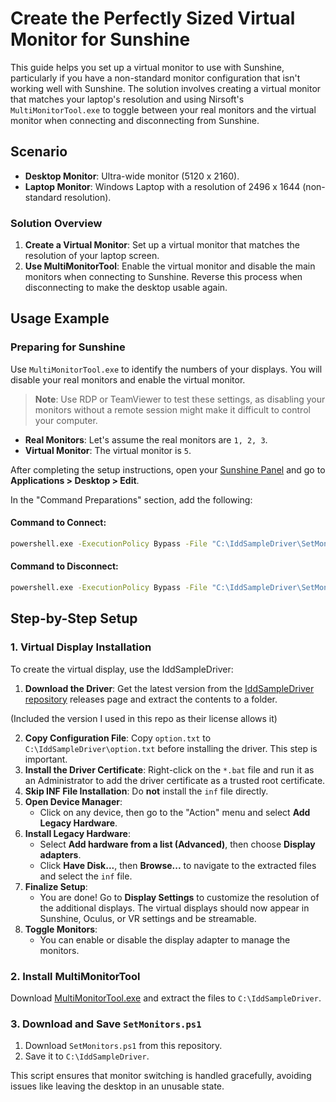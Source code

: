# Create the Perfectly Sized Virtual Monitor for Sunshine

This guide helps you set up a virtual monitor to use with Sunshine, particularly if you have a non-standard monitor configuration that isn't working well with Sunshine. The solution involves creating a virtual monitor that matches your laptop's resolution and using Nirsoft's `MultiMonitorTool.exe` to toggle between your real monitors and the virtual monitor when connecting and disconnecting from Sunshine.

## Scenario

- **Desktop Monitor**: Ultra-wide monitor (5120 x 2160).
- **Laptop Monitor**: Windows Laptop with a resolution of 2496 x 1644 (non-standard resolution).

### Solution Overview

1. **Create a Virtual Monitor**: Set up a virtual monitor that matches the resolution of your laptop screen.
2. **Use MultiMonitorTool**: Enable the virtual monitor and disable the main monitors when connecting to Sunshine. Reverse this process when disconnecting to make the desktop usable again.

## Usage Example

### Preparing for Sunshine

Use `MultiMonitorTool.exe` to identify the numbers of your displays. You will disable your real monitors and enable the virtual monitor.

> **Note**: Use RDP or TeamViewer to test these settings, as disabling your monitors without a remote session might make it difficult to control your computer.

- **Real Monitors**: Let's assume the real monitors are `1, 2, 3`.
- **Virtual Monitor**: The virtual monitor is `5`.

After completing the setup instructions, open your [Sunshine Panel](https://localhost:47990/) and go to **Applications > Desktop > Edit**.

In the "Command Preparations" section, add the following:

#### Command to Connect:
```bash
powershell.exe -ExecutionPolicy Bypass -File "C:\IddSampleDriver\SetMonitors.ps1" -EnableMonitorNumbers 5 -DisableMonitorNumbers 1,2,3
```

#### Command to Disconnect:
```bash
powershell.exe -ExecutionPolicy Bypass -File "C:\IddSampleDriver\SetMonitors.ps1" -EnableMonitorNumbers 1,2,3 -DisableMonitorNumbers 5
```

## Step-by-Step Setup

### 1. Virtual Display Installation

To create the virtual display, use the IddSampleDriver:

1. **Download the Driver**: Get the latest version from the [IddSampleDriver repository](https://github.com/ge9/IddSampleDriver) releases page and extract the contents to a folder.

(Included the version I used in this repo as their license allows it)

2. **Copy Configuration File**: Copy `option.txt` to `C:\IddSampleDriver\option.txt` before installing the driver. This step is important.
3. **Install the Driver Certificate**: Right-click on the `*.bat` file and run it as an Administrator to add the driver certificate as a trusted root certificate.
4. **Skip INF File Installation**: Do **not** install the `inf` file directly.
5. **Open Device Manager**:
   - Click on any device, then go to the "Action" menu and select **Add Legacy Hardware**.
6. **Install Legacy Hardware**:
   - Select **Add hardware from a list (Advanced)**, then choose **Display adapters**.
   - Click **Have Disk...**, then **Browse...** to navigate to the extracted files and select the `inf` file.
7. **Finalize Setup**:
   - You are done! Go to **Display Settings** to customize the resolution of the additional displays. The virtual displays should now appear in Sunshine, Oculus, or VR settings and be streamable.
8. **Toggle Monitors**:
   - You can enable or disable the display adapter to manage the monitors.

### 2. Install MultiMonitorTool

Download [MultiMonitorTool.exe](https://www.nirsoft.net/utils/multimonitortool.zip) and extract the files to `C:\IddSampleDriver`.

### 3. Download and Save `SetMonitors.ps1`

1. Download `SetMonitors.ps1` from this repository.
2. Save it to `C:\IddSampleDriver`.

This script ensures that monitor switching is handled gracefully, avoiding issues like leaving the desktop in an unusable state.